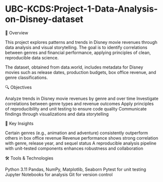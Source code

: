 # UBC-KCDS:Project-1-Data-Analysis-on-Disney-dataset
📌 Overview

This project explores patterns and trends in Disney movie revenues through data analysis and visual storytelling. The goal is to identify correlations between genres and financial performance, applying principles of clean, reproducible data science.

The dataset, obtained from data.world, includes metadata for Disney movies such as release dates, production budgets, box office revenue, and genre classifications.

🔍 Objectives

Analyze trends in Disney movie revenues by genre and over time
Investigate correlations between genre types and revenue outcomes
Apply principles of reproducibility and unit testing to ensure code quality
Communicate findings through visualizations and data storytelling

🧠 Key Insights

Certain genres (e.g., animation and adventure) consistently outperform others in box office revenue
Revenue performance shows strong correlation with genre, release year, and sequel status
A reproducible analysis pipeline with unit-tested components enhances robustness and collaboration

🛠️ Tools & Technologies

Python 3.11
Pandas, NumPy, Matplotlib, Seaborn
Pytest for unit testing
Jupyter Notebooks for analysis
Git for version control
